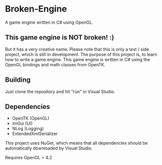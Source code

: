 # Broken-Engine
A game engine written in C# using OpenGL.

## This game engine is NOT broken! :)
But it has a very creative name.
Please note that this is only a test / side project, which is still in development.
The purpose of this project is, to learn how to write a game engine.
This game engine is written in C# using the OpenGL bindings and math classes from OpenTK.

## Building
Just clone the repository and hit "run" in Visual Studio.

## Dependencies
- OpenTK (OpenGL)
- ImGui (UI)
- NLog (Logging)
- ExtendedXmlSerializer

This project uses NuGet, which means that all dependencies should be automatically downloaded by Visual Studio.

Requires OpenGL > 4.2